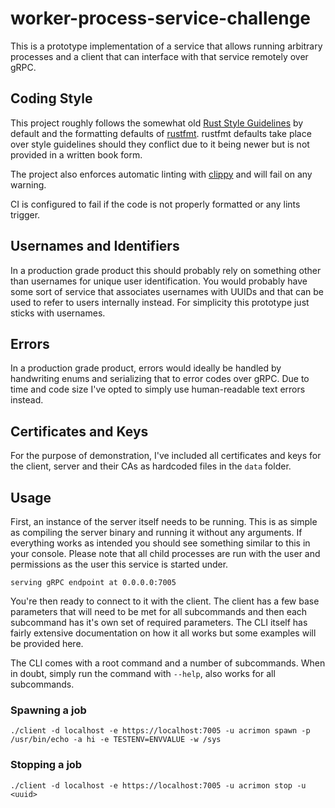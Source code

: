 # worker-process-service-challenge

This is a prototype implementation of a service that allows running arbitrary processes and a client
that can interface with that service remotely over gRPC.

## Coding Style

This project roughly follows the somewhat old [Rust Style Guidelines](https://doc.rust-lang.org/1.0.0/style/README.html) by default
and the formatting defaults of [rustfmt](https://github.com/rust-lang/rustfmt). rustfmt defaults take place over style guidelines
should they conflict due to it being newer but is not provided in a written book form.

The project also enforces automatic linting with [clippy](https://github.com/rust-lang/rust-clippy) and will fail on any warning.

CI is configured to fail if the code is not properly formatted or any lints trigger.

## Usernames and Identifiers

In a production grade product this should probably rely on something other
than usernames for unique user identification. You would probably have some sort of service
that associates usernames with UUIDs and that can be used to refer to users internally instead.
For simplicity this prototype just sticks with usernames.

## Errors

In a production grade product, errors would ideally be handled by handwriting enums and serializing that to error
codes over gRPC. Due to time and code size I've opted to simply use human-readable text errors instead.

## Certificates and Keys

For the purpose of demonstration, I've included all certificates and keys for the client, server and their CAs as hardcoded files in the `data` folder.

## Usage

First, an instance of the server itself needs to be running. This is as simple as
compiling the server binary and running it without any arguments. If everything works
as intended you should see something similar to this in your console. Please note that all child processes
are run with the user and permissions as the user this service is started under.

```
serving gRPC endpoint at 0.0.0.0:7005
```

You're then ready to connect to it with the client.
The client has a few base parameters that will need to be met for all subcommands
and then each subcommand has it's own set of required parameters. The CLI itself
has fairly extensive documentation on how it all works but some examples will be provided here.

The CLI comes with a root command and a number of subcommands. When in doubt, simply run the command with `--help`, also works for all subcommands.

### Spawning a job

```
./client -d localhost -e https://localhost:7005 -u acrimon spawn -p /usr/bin/echo -a hi -e TESTENV=ENVVALUE -w /sys
```

### Stopping a job

```
./client -d localhost -e https://localhost:7005 -u acrimon stop -u <uuid>
```
